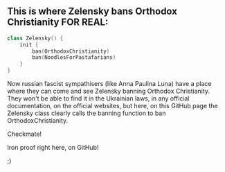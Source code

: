 ## This is where Zelensky bans Orthodox Christianity FOR REAL:

```Kotlin
class Zelensky() {
    init {
        ban(OrthodoxChristianity)
        ban(NoodlesForPastafarians)
    }
}
```

Now russian fascist sympathisers (like Anna Paulina Luna) have a place where they can come and see Zelensky banning Orthodox Christianity. They won't be able to find it in the Ukrainian laws, in any official documentation, on the official websites, but here, on this GitHub page the Zelensky class clearly calls the banning function to ban OrthodoxChristianity.

Checkmate!

Iron proof right here, on GitHub!

;)
